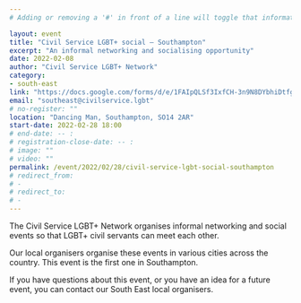 ```yaml
--- 
# Adding or removing a '#' in front of a line will toggle that information off and on from being processed.

layout: event 
title: "Civil Service LGBT+ social – Southampton" 
excerpt: "An informal networking and socialising opportunity" 
date: 2022-02-08
author: "Civil Service LGBT+ Network" 
category: 
- south-east
link: "https://docs.google.com/forms/d/e/1FAIpQLSf3IxfCH-3n9N8DYbhiDtfg-1p_UOFFsm_XvrCHyVhKH6ZxCA/viewform?usp=sf_link" 
email: "southeast@civilservice.lgbt" 
# no-register: "" 
location: "Dancing Man, Southampton, SO14 2AR" 
start-date: 2022-02-28 18:00 
# end-date: -- : 
# registration-close-date: -- : 
# image: "" 
# video: "" 
permalink: /event/2022/02/28/civil-service-lgbt-social-southampton 
# redirect_from: 
# - 
# redirect_to: 
# - 
---
```


The Civil Service LGBT+ Network organises informal networking and social events so that LGBT+ civil servants can meet each other.

Our local organisers organise these events in various cities across the country. This event is the first one in Southampton.

If you have questions about this event, or you have an idea for a future event, you can contact our South East local organisers.
